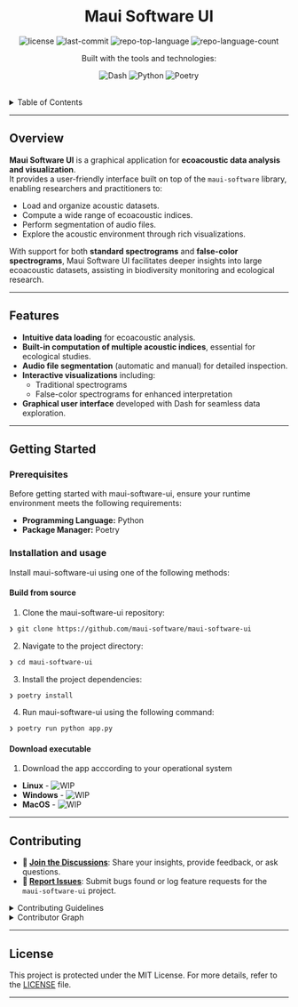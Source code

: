 <h1 align="center">Maui Software UI</h1>

<p align="center">
   <img src="https://img.shields.io/github/license/maui-software/maui-software-ui?style=flat&logo=opensourceinitiative&logoColor=white&color=1cbd9f" alt="license">
   <img src="https://img.shields.io/github/last-commit/maui-software/maui-software-ui?style=flat&logo=git&logoColor=white&color=1cbd9f" alt="last-commit">
   <img src="https://img.shields.io/github/languages/top/maui-software/maui-software-ui?style=flat&color=1cbd9f" alt="repo-top-language">
   <img src="https://img.shields.io/github/languages/count/maui-software/maui-software-ui?style=flat&color=1cbd9f" alt="repo-language-count">
</p>
<p align="center">Built with the tools and technologies:</p>
<p align="center">
   <img src="https://img.shields.io/badge/Dash-008DE4.svg?style=flat&logo=Dash&logoColor=white" alt="Dash">
   <img src="https://img.shields.io/badge/Python-3776AB.svg?style=flat&logo=Python&logoColor=white" alt="Python">
   <img src="https://img.shields.io/badge/Poetry-60A5FA.svg?style=flat&logo=Poetry&logoColor=white" alt="Poetry">
</p>
<br>

<details><summary>Table of Contents</summary>

- [ Overview](#-overview)
- [ Features](#-features)
- [ Project Structure](#-project-structure)
  - [ Project Index](#-project-index)
- [ Getting Started](#-getting-started)
  - [ Prerequisites](#-prerequisites)
  - [ Installation](#-installation)
  - [ Usage](#-usage)
  - [ Testing](#-testing)
- [ Project Roadmap](#-project-roadmap)
- [ Contributing](#-contributing)
- [ License](#-license)
- [ Acknowledgments](#-acknowledgments)

</details>
<hr>

##  Overview

**Maui Software UI** is a graphical application for **ecoacoustic data analysis and visualization**.  
It provides a user-friendly interface built on top of the `maui-software` library, enabling researchers and practitioners to:  

- Load and organize acoustic datasets.  
- Compute a wide range of ecoacoustic indices.  
- Perform segmentation of audio files.  
- Explore the acoustic environment through rich visualizations.  

With support for both **standard spectrograms** and **false-color spectrograms**, Maui Software UI facilitates deeper insights into large ecoacoustic datasets, assisting in biodiversity monitoring and ecological research.

---

##  Features

- **Intuitive data loading** for ecoacoustic analysis.  
- **Built-in computation of multiple acoustic indices**, essential for ecological studies.  
- **Audio file segmentation** (automatic and manual) for detailed inspection.  
- **Interactive visualizations** including:  
  - Traditional spectrograms  
  - False-color spectrograms for enhanced interpretation  
- **Graphical user interface** developed with Dash for seamless data exploration.  

---
##  Getting Started

###  Prerequisites

Before getting started with maui-software-ui, ensure your runtime environment meets the following requirements:

- **Programming Language:** Python
- **Package Manager:** Poetry


###  Installation and usage

Install maui-software-ui using one of the following methods:

#### **Build from source**

1. Clone the maui-software-ui repository:
```sh
❯ git clone https://github.com/maui-software/maui-software-ui
```

2. Navigate to the project directory:
```sh
❯ cd maui-software-ui
```

3. Install the project dependencies:

```sh
❯ poetry install
```

4. Run maui-software-ui using the following command:


```sh
❯ poetry run python app.py
```

#### **Download executable**

1. Download the app acccording to your operational system

- **Linux** - ![WIP](https://img.shields.io/badge/status-WIP-yellow)
- **Windows** - ![WIP](https://img.shields.io/badge/status-WIP-yellow)
- **MacOS** - ![WIP](https://img.shields.io/badge/status-WIP-yellow)


---

##  Contributing

- **💬 [Join the Discussions](https://github.com/maui-software/maui-software-ui/discussions)**: Share your insights, provide feedback, or ask questions.
- **🐛 [Report Issues](https://github.com/maui-software/maui-software-ui/issues)**: Submit bugs found or log feature requests for the `maui-software-ui` project.

<details closed>
<summary>Contributing Guidelines</summary>

1. **Fork the Repository**: Start by forking the project repository to your github account.
2. **Clone Locally**: Clone the forked repository to your local machine using a git client.
   ```sh
   git clone https://github.com/maui-software/maui-software-ui
   ```
3. **Create a New Branch**: Always work on a new branch, giving it a descriptive name.
   ```sh
   git checkout -b new-feature-x
   ```
4. **Make Your Changes**: Develop and test your changes locally.
5. **Commit Your Changes**: Commit with a clear message describing your updates.
   ```sh
   git commit -m 'Implemented new feature x.'
   ```
6. **Push to github**: Push the changes to your forked repository.
   ```sh
   git push origin new-feature-x
   ```
7. **Submit a Pull Request**: Create a PR against the original project repository. Clearly describe the changes and their motivations.
8. **Review**: Once your PR is reviewed and approved, it will be merged into the main branch. Congratulations on your contribution!
</details>

<details closed>
<summary>Contributor Graph</summary>
<br>
<p align="left">
   <a href="https://github.com{/maui-software/maui-software-ui/}graphs/contributors">
      <img src="https://contrib.rocks/image?repo=maui-software/maui-software-ui">
   </a>
</p>
</details>

---

##  License

This project is protected under the MIT License. For more details, refer to the [LICENSE](https://choosealicense.com/licenses/mit) file.

---
